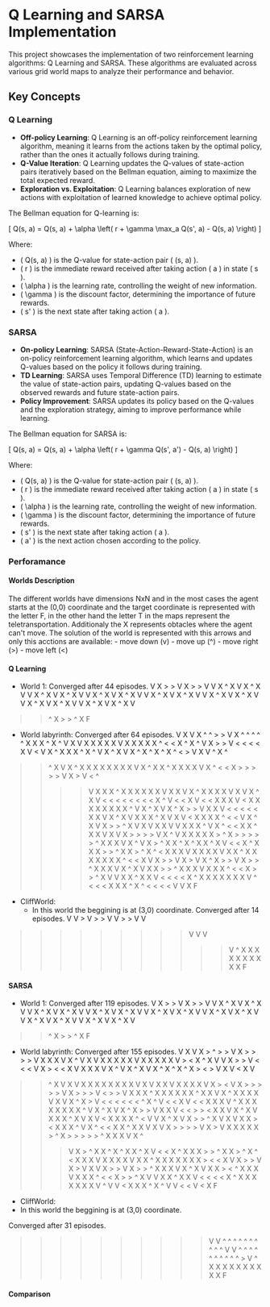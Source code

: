 # Q Learning and SARSA Implementation
This project showcases the implementation of two reinforcement learning algorithms: Q Learning and SARSA. These algorithms are evaluated across various grid world maps to analyze their performance and behavior.

## Key Concepts
### Q Learning
- **Off-policy Learning**: Q Learning is an off-policy reinforcement learning algorithm, meaning it learns from the actions taken by the optimal policy, rather than the ones it actually follows during training.
- **Q-Value Iteration**: Q Learning updates the Q-values of state-action pairs iteratively based on the Bellman equation, aiming to maximize the total expected reward.
- **Exploration vs. Exploitation**: Q Learning balances exploration of new actions with exploitation of learned knowledge to achieve optimal policy.

The Bellman equation for Q-learning is:

\[ Q(s, a) = Q(s, a) + \alpha \left( r + \gamma \max_a Q(s', a) - Q(s, a) \right) \]

Where:
- \( Q(s, a) \) is the Q-value for state-action pair \( (s, a) \).
- \( r \) is the immediate reward received after taking action \( a \) in state \( s \).
- \( \alpha \) is the learning rate, controlling the weight of new information.
- \( \gamma \) is the discount factor, determining the importance of future rewards.
- \( s' \) is the next state after taking action \( a \).

### SARSA
- **On-policy Learning**: SARSA (State-Action-Reward-State-Action) is an on-policy reinforcement learning algorithm, which learns and updates Q-values based on the policy it follows during training.
- **TD Learning**: SARSA uses Temporal Difference (TD) learning to estimate the value of state-action pairs, updating Q-values based on the observed rewards and future state-action pairs.
- **Policy Improvement**: SARSA updates its policy based on the Q-values and the exploration strategy, aiming to improve performance while learning.

The Bellman equation for SARSA is:

\[ Q(s, a) = Q(s, a) + \alpha \left( r + \gamma Q(s', a') - Q(s, a) \right) \]

Where:
- \( Q(s, a) \) is the Q-value for state-action pair \( (s, a) \).
- \( r \) is the immediate reward received after taking action \( a \) in state \( s \).
- \( \alpha \) is the learning rate, controlling the weight of new information.
- \( \gamma \) is the discount factor, determining the importance of future rewards.
- \( s' \) is the next state after taking action \( a \).
- \( a' \) is the next action chosen according to the policy.

### Perforamance

#### Worlds Description

The different worlds have dimensions NxN and in the most cases the agent starts at the (0,0) coordinate and the target coordinate is represented with the letter F, in the other hand the letter T in the maps represent the teletransportation. Additionaly the X represents obtacles where the agent can't move. 
The solution of the world is represented with this arrows and only this acctions are available:
    - move down (v)
    - move up (^)
    - move right (>)
    - move left (<)

#### Q Learning
- World 1:
Converged after 44 episodes.
 V  X  >  >  V  X  >  >  V 
 V  X  ^  X  V  X  ^  X  V 
 V  X  ^  X  V  X  ^  X  V 
 V  X  ^  X  V  X  ^  X  V 
 V  X  ^  X  V  X  ^  X  V 
 V  X  ^  X  V  X  ^  X  V 
 V  X  ^  X  V  X  ^  X  V 
 V  X  ^  X  V  X  ^  X  V 
 >  >  ^  X  >  >  ^  X  F

- World labyrinth:
Converged after 64 episodes.
 V  X  V  X  ^  ^  >  >  V  X  ^  ^  ^  ^  ^  X  X  X  ^  X  ^ 
 V  X  V  X  X  X  X  X  V  X  X  X  X  X  ^  <  <  X  ^  X  ^ 
 V  X  >  >  V  <  <  <  <  X  V  <  V  X  ^  X  X  X  ^  X  ^ 
 V  X  ^  X  V  X  ^  X  ^  X  ^  X  ^  <  >  V  X  V  ^  X  ^ 
 >  >  ^  X  V  X  ^  X  X  X  X  X  X  X  X  V  X  ^  X  X  ^ 
 X  X  X  X  V  X  ^  <  <  X  >  >  >  >  >  V  X  >  V  <  ^ 
 >  >  >  >  V  X  X  X  ^  X  X  X  X  X  X  V  X  X  V  X  ^ 
 X  X  X  X  V  X  V  X  ^  X  V  <  <  <  <  <  <  <  <  X  ^ 
 V  <  <  X  V  <  <  X  X  X  V  <  X  X  X  X  X  X  X  X  ^ 
 V  X  ^  X  V  X  ^  X  >  >  V  X  X  V  <  <  <  <  <  X  X 
 V  X  ^  X  V  X  X  X  ^  X  V  X  V  <  X  X  X  X  ^  <  < 
 V  X  ^  X  V  X  >  >  ^  X  V  X  V  X  X  V  V  X  X  X  ^ 
 V  X  ^  <  <  X  X  ^  X  X  V  X  V  X  >  >  >  >  V  X  ^ 
 V  X  X  X  X  X  >  ^  X  >  >  >  >  >  ^  X  X  X  V  X  ^ 
 >  >  >  V  X  >  ^  X  X  ^  X  ^  X  X  ^  X  V  <  <  X  ^ 
 X  X  X  >  >  ^  X  X  >  ^  X  ^  <  X  X  X  V  X  X  X  X 
 >  V  X  X  ^  X  X  X  X  X  X  X  ^  <  <  X  V  X  >  >  V 
 X  >  V  X  ^  X  >  >  V  X  >  >  ^  X  X  X  V  X  ^  X  V 
 X  X  >  >  ^  X  X  X  V  X  X  X  ^  <  <  X  >  >  ^  X  V 
 V  X  X  ^  X  X  V  <  <  <  <  X  ^  X  X  X  X  X  X  X  V 
 >  >  >  ^  <  <  <  X  X  X  ^  X  ^  <  <  <  <  V  V  X  F

- CliffWorld:
  - In this world the beggining is at (3,0) coordinate.
Converged after 14 episodes.
 V  V  >  V  >  >  V  V  >  >  V  V 
 >  >  >  >  >  >  >  >  >  V  V  V 
 >  >  >  >  >  >  >  >  >  >  >  V 
 ^  X  X  X  X  X  X  X  X  X  X  F

#### SARSA
- World 1:
Converged after 119 episodes.
 V  X  >  >  V  X  >  >  V 
 V  X  ^  X  V  X  ^  X  V 
 V  X  ^  X  V  X  ^  X  V 
 V  X  ^  X  V  X  ^  X  V 
 V  X  ^  X  V  X  ^  X  V 
 V  X  ^  X  V  X  ^  X  V 
 V  X  ^  X  V  X  ^  X  V 
 V  X  ^  X  V  X  ^  X  V 
 >  >  ^  X  >  >  ^  X  F

- World labyrinth:
Converged after 155 episodes.
 V  X  V  X  >  ^  >  >  V  X  >  >  >  >  V  X  X  X  V  X  ^ 
 V  X  V  X  X  X  X  X  V  X  X  X  X  X  V  >  <  X  ^  X  V 
 V  X  >  >  V  <  <  <  V  X  >  <  <  X  V  X  X  X  V  X  ^ 
 V  X  ^  X  V  X  ^  X  ^  X  ^  X  >  <  >  V  X  V  <  X  V 
 >  >  ^  X  V  X  V  X  X  X  X  X  X  X  X  V  X  V  X  X  V 
 X  X  X  X  V  X  >  <  V  X  >  >  >  >  >  V  X  >  >  >  V 
 >  <  >  >  V  X  X  X  ^  X  X  X  X  X  X  ^  X  X  V  X  ^ 
 X  X  X  X  V  X  V  X  ^  X  >  V  <  <  <  <  <  <  ^  X  ^ 
 V  <  <  X  V  <  <  X  X  X  V  ^  X  X  X  X  X  X  X  X  ^ 
 V  X  ^  X  V  X  ^  X  >  >  V  X  X  V  <  <  >  >  <  X  X 
 V  X  ^  X  V  X  X  X  ^  X  V  X  V  <  X  X  X  X  ^  <  V 
 V  X  ^  X  V  X  >  >  ^  X  V  X  V  X  X  >  <  X  X  X  ^ 
 V  X  ^  <  <  X  X  ^  X  X  V  X  V  X  >  >  >  >  V  X  > 
 V  X  X  X  X  X  >  ^  X  >  >  >  >  >  ^  X  X  X  V  X  ^ 
 >  >  >  V  X  >  ^  X  X  ^  X  ^  X  X  ^  X  V  <  <  X  ^ 
 X  X  X  >  >  ^  X  X  >  ^  X  ^  <  X  X  X  V  X  X  X  X 
 >  V  X  X  ^  X  X  X  X  X  X  X  >  <  <  X  V  X  >  >  V 
 X  >  V  X  V  X  >  >  V  X  >  >  ^  X  X  X  V  X  ^  X  V 
 X  X  >  <  ^  X  X  X  V  X  X  X  ^  <  <  X  >  >  ^  X  V 
 V  X  X  ^  X  X  V  <  <  <  <  X  ^  X  X  X  X  X  X  X  V 
 >  >  >  ^  V  V  <  X  X  X  ^  X  ^  V  V  <  <  V  <  X  F

- CliffWorld:
- In this world the beggining is at (3,0) coordinate.
  
Converged after 31 episodes.
 >  >  >  >  >  >  >  >  >  >  V  V 
 ^  ^  ^  ^  ^  ^  ^  ^  ^  ^  V  V 
 ^  ^  ^  ^  ^  ^  ^  ^  ^  ^  >  V 
 ^  X  X  X  X  X  X  X  X  X  X  F

#### Comparison

